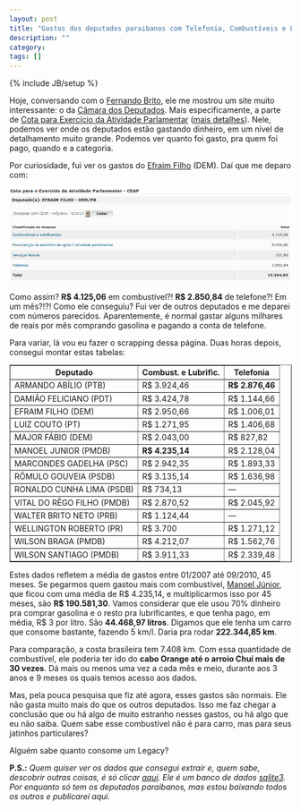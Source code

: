 ```yaml
---
layout: post
title: "Gastos dos deputados paraibanos com Telefonia, Combustíveis e Lubrificantes"
description: ""
category: 
tags: []
---
```

{% include JB/setup %}

Hoje, conversando com o [Fernando Brito](http://fernandobrito.com), ele me
mostrou um site muito interessante: o da [Câmara dos
Deputados](http://www.camara.gov.br/). Mais especificamente, a parte de [Cota
para Exercício da Atividade
Parlamentar](http://www2.camara.gov.br/transparencia/cota-para-exercicio-da-atividade-parlamentar/verba_indenizatoria_index)
([mais
detalhes](http://www.direito2.com.br/acam/2009/mai/21/mesa-divulga-ato-que-cria-cota-unica-para-atividade-parlamentar)).
Nele, podemos ver onde os deputados estão gastando dinheiro, em um nível de
detalhamento muito grande. Podemos ver quanto foi gasto, pra quem foi pago,
quando e a categoria.

Por curiosidade, fui ver os gastos do [Efraim
Filho](http://www.efraimfilho.com.br/) (DEM). Daí que me deparo com:

![Gastos de Efraim Filho](/assets/media/efraim-filho.png)

Como assim? **R$ 4.125,06** em combustível?! **R$ 2.850,84** de telefone?! Em um
mês?!?! Como ele conseguiu? Fui ver de outros deputados e me deparei com números
parecidos. Aparentemente, é normal gastar alguns milhares de reais por mês
comprando gasolina e pagando a conta de telefone.

Para variar, lá vou eu fazer o scrapping dessa página. Duas horas depois,
consegui montar estas tabelas:

<table border="1">
  <tbody>
  <tr>
    <th>Deputado</th>
    <th>Combust. e Lubrific.</th>
    <th>Telefonia</th>
  </tr>
  <tr>
    <td>ARMANDO ABÍLIO (PTB)</td>
    <td>R$ 3.924,46</td>
    <td><strong>R$ 2.876,46</strong></td>
  </tr>
  <tr>
    <td>DAMIÃO FELICIANO (PDT)</td>
    <td>R$ 3.424,78</td>
    <td>R$ 1.144,66</td>
  </tr>
  <tr>
    <td>EFRAIM FILHO (DEM)</td>
    <td>R$ 2.950,66</td>
    <td>R$ 1.006,01</td>
  </tr>
  <tr>
    <td>LUIZ COUTO (PT)</td>
    <td>R$ 1.271,95</td>
    <td>R$ 1.406,68</td>
  </tr>
  <tr>
    <td>MAJOR FÁBIO (DEM)</td>
    <td>R$ 2.043,00</td>
    <td>R$ 827,82</td>
  </tr>
  <tr>
    <td>MANOEL JUNIOR (PMDB)</td>
    <td><strong>R$ 4.235,14</strong></td>
    <td>R$ 2.128,04</td>
  </tr>
  <tr>
    <td>MARCONDES GADELHA (PSC)</td>
    <td>R$ 2.942,35</td>
    <td>R$ 1.893,33</td>
  </tr>
  <tr>
    <td>RÔMULO GOUVEIA (PSDB)</td>
    <td>R$ 3.135,14</td>
    <td>R$ 1.636,98</td>
  </tr>
  <tr>
    <td>RONALDO CUNHA LIMA (PSDB)</td>
    <td>R$ 734,13</td>
    <td>—</td>
  </tr>
  <tr>
    <td>VITAL DO RÊGO FILHO (PMDB)</td>
    <td>R$ 2.870,52</td>
    <td>R$ 2.045,92</td>
  </tr>
  <tr>
    <td>WALTER BRITO NETO (PRB)</td>
    <td>R$ 1.124,44</td>
    <td>—</td>
  </tr>
  <tr>
    <td>WELLINGTON ROBERTO (PR)</td>
    <td>R$ 3.700</td>
    <td>R$ 1.271,12</td>
  </tr>
  <tr>
    <td>WILSON BRAGA (PMDB)</td>
    <td>R$ 4.212,07</td>
    <td>R$ 1.562,76</td>
  </tr>
  <tr>
    <td>WILSON SANTIAGO (PMDB)</td>
    <td>R$ 3.911,33</td>
    <td>R$ 2.339,48</td>
  </tr>
  </tbody>
</table>

Estes dados refletem a média de gastos entre 01/2007 até 09/2010, 45 meses. Se
pegarmos quem gastou mais com combustível, [Manoel
Júnior](http://www.manoeljunior.net/), que ficou com uma média de R$ 4.235,14, e
multiplicarmos isso por 45 meses, são **R$ 190.581,30**. Vamos considerar que
ele usou 70% dinheiro pra comprar gasolina e o resto pra lubrificantes, e que
tenha pago, em média, R$ 3 por litro. São **44.468,97 litros**. Digamos que ele
tenha um carro que consome bastante, fazendo 5 km/l. Daria pra rodar
**222.344,85 km**.

Para comparação, a costa brasileira tem 7.408 km. Com essa quantidade de
combustível, ele poderia ter ido do **cabo Orange até o arroio Chuí mais de 30
vezes**. Dá mais ou menos uma vez a cada mês e meio, durante aos 3 anos e 9
meses os quais temos acesso aos dados.

Mas, pela pouca pesquisa que fiz até agora, esses gastos são normais. Ele não
gasta muito mais do que os outros deputados. Isso me faz chegar a conclusão que
ou há algo de muito estranho nesses gastos, ou há algo que eu não saiba. Quem
sabe esse combustível não é para carro, mas para seus jatinhos particulares?

Alguém sabe quanto consome um Legacy?

**P.S.:** _Quem quiser ver os dados que consegui extrair e, quem sabe, descobrir
outras coisas, é só clicar [aqui](/assets/media/deputados-pb.db.zip). Ele é um
banco de dados [sqlite3](http://www.sqlite.org/). Por enquanto só tem os
deputados paraibanos, mas estou baixando todos os outros e publicarei aqui._
